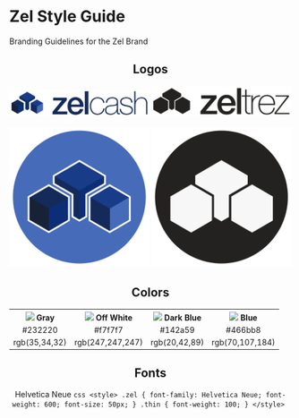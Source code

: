 # Zel Style Guide
Branding Guidelines for the Zel Brand
<div style="text-align:center">

## Logos

<img src="png/Zelcash-Logo-Text.png" alt="Zelcash Logo with Text" width="250px"/>
<img src="png/Zeltrez-Logo-Text.png" alt="Zeltrez Logo with Text" width="250px"/>
<br/>
<br/>
<img src="png/Zelcash-Logo-Round.png" alt="Zelcash Logo Round" width="250px"/>
<img src="png/Zeltrez-Logo-Round.png" alt="Zeltrez Logo Round" width="250px"/>

## Colors

<table style="width:100%">
  <tr>
    <th><img src="https://placehold.it/15/232220/000000?text=+"> Gray</th>
    <th><img src="https://placehold.it/15/f7f7f7/000000?text=+"> Off White</th>
    <th><img src="https://placehold.it/15/142a59/000000?text=+"> Dark Blue</th>
    <th><img src="https://placehold.it/15/466bb8/000000?text=+"> Blue</th>
  </tr>
  <tr>
    <td>#232220</td>
    <td>#f7f7f7</td> 
    <td>#142a59</td>
    <td>#466bb8</td>
  </tr>
  <tr>
    <td>rgb(35,34,32)</td>
    <td>rgb(247,247,247)</td> 
    <td>rgb(20,42,89)</td>
    <td>rgb(70,107,184)</td>
  </tr>
</table>

## Fonts

Helvetica Neue
    ```css
        <style>
            .zel {
                font-family: Helvetica Neue;
                font-weight: 600;
                font-size: 50px;
            }
            .thin {
                font-weight: 100;
            }
        </style>
    ```
    


</div>